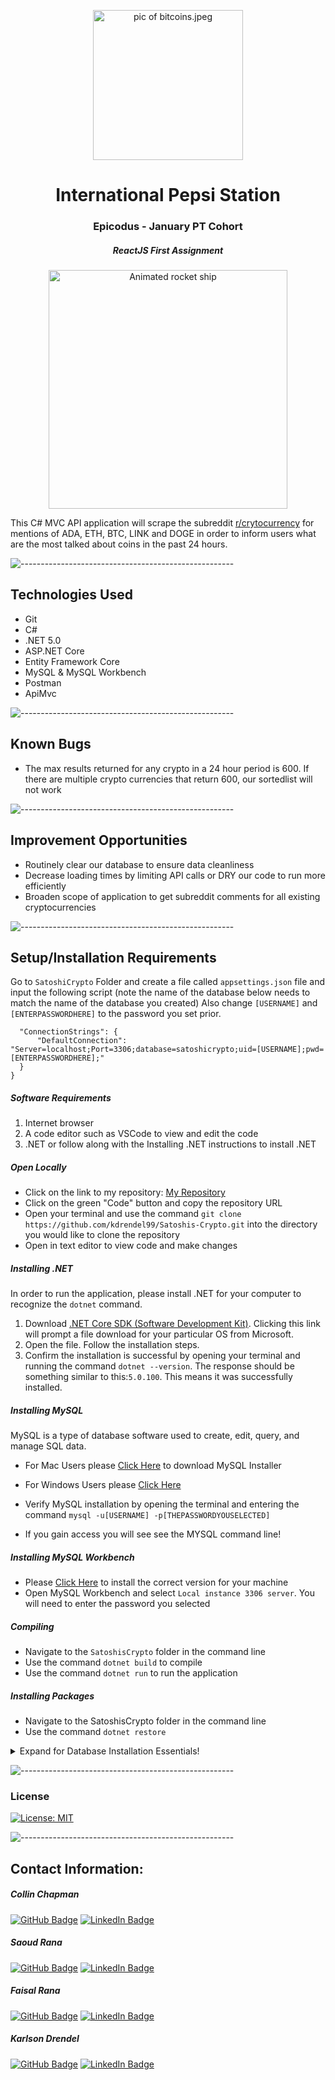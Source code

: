 <p align="center"> 
  <img src="https://saoud.dev/imgs/crypto.jpeg" alt="pic of bitcoins.jpeg" width="240px" height="px">
</p>
<h1 align="center"> International Pepsi Station </h1>
<h3 align="center"> Epicodus - January PT Cohort </h3>
<h5 align="center"> ReactJS First Assignment  </h5>

<p align="center"> 
<img src="https://www.google.com/url?sa=i&url=https%3A%2F%2Fwww.87-studio.com%2Fpepsi&psig=AOvVaw001ScTaHXSLTkpqQ95_4aa&ust=1630118975069000&source=images&cd=vfe&ved=0CAsQjRxqFwoTCLiOy8WY0PICFQAAAAAdAAAAABAD" alt="Animated rocket ship" height="382px">
</p>

<p>This C# MVC API application will scrape the subreddit <a href="https://www.reddit.com/r/CryptoCurrency/"> r/crytocurrency</a> for mentions of ADA, ETH, BTC, LINK and DOGE in order to inform users what are the most talked about coins in the past 24 hours. </p>

![-----------------------------------------------------](https://raw.githubusercontent.com/andreasbm/readme/master/assets/lines/rainbow.png)

## Technologies Used

* Git
* C#
* .NET 5.0
* ASP.NET Core
* Entity Framework Core
* MySQL & MySQL Workbench
* Postman
* ApiMvc

![-----------------------------------------------------](https://raw.githubusercontent.com/andreasbm/readme/master/assets/lines/rainbow.png)


## Known Bugs

* The max results returned for any crypto in a 24 hour period is 600.  If there are multiple crypto currencies that return 600, our sortedlist will not work

![-----------------------------------------------------](https://raw.githubusercontent.com/andreasbm/readme/master/assets/lines/rainbow.png)

## Improvement Opportunities 

* Routinely clear our database to ensure data cleanliness
* Decrease loading times by limiting API calls or DRY our code to run more efficiently
* Broaden scope of application to get subreddit comments for all existing cryptocurrencies

![-----------------------------------------------------](https://raw.githubusercontent.com/andreasbm/readme/master/assets/lines/rainbow.png)

## Setup/Installation Requirements
Go to `SatoshiCrypto` Folder and create a file called `appsettings.json` file and input the following script (note the name of the database below needs to match the name of the database you created) Also change `[USERNAME]` and `[ENTERPASSWORDHERE]` to the password you set prior.

```{
  "ConnectionStrings": {
      "DefaultConnection": "Server=localhost;Port=3306;database=satoshicrypto;uid=[USERNAME];pwd=[ENTERPASSWORDHERE];"
  }
}
```
##### Software Requirements

1. Internet browser
2. A code editor such as VSCode to view and edit the code
3. .NET or follow along with the Installing .NET instructions to install .NET

##### Open Locally

- Click on the link to my repository: [My Repository](https://github.com/kdrendel99/Satoshis-Crypto.git)
- Click on the green "Code" button and copy the repository URL
- Open your terminal and use the command `git clone https://github.com/kdrendel99/Satoshis-Crypto.git` into the directory you would like to clone the repository
- Open in text editor to view code and make changes

##### Installing .NET

In order to run the application, please install .NET for your computer to recognize the `dotnet` command.

1. Download [.NET Core SDK (Software Development Kit)](https://dotnet.microsoft.com/download/dotnet). Clicking this link will prompt a file download for your particular OS from Microsoft.
2. Open the file. Follow the installation steps.
3. Confirm the installation is successful by opening your terminal and running the command `dotnet --version`. The response should be something similar to this:`5.0.100`. This means it was successfully installed.

##### Installing MySQL

MySQL is a type of database software used to create, edit, query, and manage SQL data.

- For Mac Users please [Click Here](https://dev.mysql.com/downloads/file/?id=484914) to download MySQL Installer
- For Windows Users please [Click Here](https://dev.mysql.com/downloads/file/?id=484919)

- Verify MySQL installation by opening the terminal and entering the command `mysql -u[USERNAME] -p[THEPASSWORDYOUSELECTED]`
- If you gain access you will see see the MYSQL command line!

##### Installing MySQL Workbench

- Please [Click Here](https://dev.mysql.com/downloads/workbench/) to install the correct version for your machine
- Open MySQL Workbench and select `Local instance 3306 server`. You will need to enter the password you selected

##### Compiling

- Navigate to the `SatoshisCrypto` folder in the command line
- Use the command `dotnet build` to compile
- Use the command `dotnet run` to run the application

##### Installing Packages

- Navigate to the SatoshisCrypto folder in the command line
- Use the command `dotnet restore`

<details>

### Update Database Using MySQL Workbench

1. Open MySQL Workbench
2. Click on Server > Data Import in the top navigation bar
3. Select `Import from Self-Contained File`
4. Select the `Default Target Schema` or create new schema
5. Select all Schema Objects you would like to import
6. Select `Dump Structure and Data`
7. Click `Start Import`

  <summary>Expand for Database Installation Essentials!</summary>

### Import Database Using Entity Framework Core

1. Navigate to SatoshisCrypto directory in terminal
2. Use the command `dotnet ef database update` to generate the database through Entity Framework Core

### Update Database Using Entity Framework Core

1. Write any new code you wish to add to the database. Use the command `dotnet build` to check for any compiling errors. If no errors, proceed to step 2.
2. To update the database with any changes made to the code, use the command `dotnet ef migrations add [MigrationsName]`
3. Use the command `dotnet ef database update` to update the database


</details>


![-----------------------------------------------------](https://raw.githubusercontent.com/andreasbm/readme/master/assets/lines/rainbow.png)

### License

[![License: MIT](https://img.shields.io/badge/License-MIT-yellow.svg)](https://github.com/saoud/csharp-TDD-template/blob/main/LICENSE)

![-----------------------------------------------------](https://raw.githubusercontent.com/andreasbm/readme/master/assets/lines/rainbow.png)



## Contact Information:

<h5>Collin Chapman</h5>

[![GitHub Badge](https://img.shields.io/badge/GitHub-100000?style=for-the-badge&logo=github&logoColor=white)](https://github.com/colchapm)
[![LinkedIn Badge](https://img.shields.io/badge/LinkedIn-0077B5?style=for-the-badge&logo=linkedin&logoColor=white)](https://www.linkedin.com/in/colchapm/)

<h5>Saoud Rana</h5>

[![GitHub Badge](https://img.shields.io/badge/GitHub-100000?style=for-the-badge&logo=github&logoColor=white)](https://github.com/saoud)
[![LinkedIn Badge](https://img.shields.io/badge/LinkedIn-0077B5?style=for-the-badge&logo=linkedin&logoColor=white)](https://www.linkedin.com/in/saoud)

<h5>Faisal Rana</h5>

[![GitHub Badge](https://img.shields.io/badge/GitHub-100000?style=for-the-badge&logo=github&logoColor=white)](https://github.com/faisalrana)
[![LinkedIn Badge](https://img.shields.io/badge/LinkedIn-0077B5?style=for-the-badge&logo=linkedin&logoColor=white)](https://www.linkedin.com/in/faisalsrana)

<h5>Karlson Drendel</h5>

[![GitHub Badge](https://img.shields.io/badge/GitHub-100000?style=for-the-badge&logo=github&logoColor=white)](https://github.com/kdrendel99)
[![LinkedIn Badge](https://img.shields.io/badge/LinkedIn-0077B5?style=for-the-badge&logo=linkedin&logoColor=white)](https://www.linkedin.com/in/karlson-drendel/)
